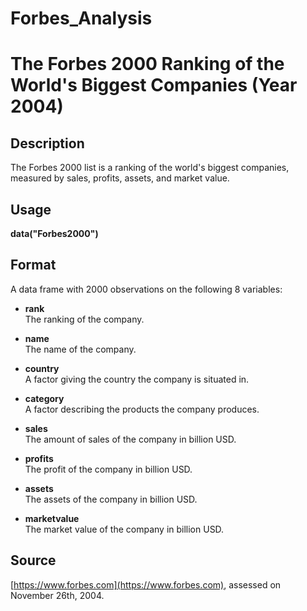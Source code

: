 # Forbes_Analysis
# **The Forbes 2000 Ranking of the World's Biggest Companies (Year 2004)**  

## **Description**  
The Forbes 2000 list is a ranking of the world's biggest companies, measured by sales, profits, assets, and market value.  

## **Usage**  
**data("Forbes2000")**  

## **Format**  
A data frame with 2000 observations on the following 8 variables:  

- **rank**  
  The ranking of the company.  

- **name**  
  The name of the company.  

- **country**  
  A factor giving the country the company is situated in.  

- **category**  
  A factor describing the products the company produces.  

- **sales**  
  The amount of sales of the company in billion USD.  

- **profits**  
  The profit of the company in billion USD.  

- **assets**  
  The assets of the company in billion USD.  

- **marketvalue**  
  The market value of the company in billion USD.  

## **Source**  
[https://www.forbes.com](https://www.forbes.com), assessed on November 26th, 2004.  
